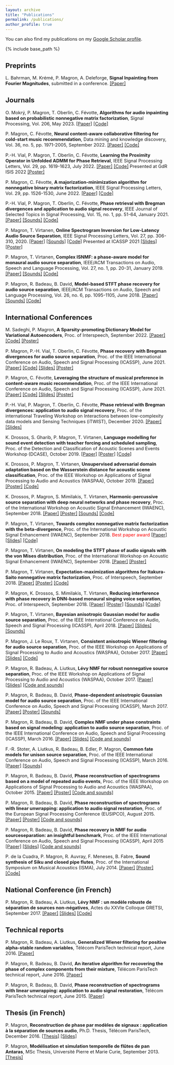 ```yaml
---
layout: archive
title: "Publications"
permalink: /publications/
author_profile: true
---
```


<style type="text/css">
  body{
  font-size: 11pt;
}
</style>

You can also find my publications on my [Google Scholar profile](https://scholar.google.co.uk/citations?user=67-Uh0cAAAAJ).

{% include base_path %}

## Preprints

L. Bahrman, M. Krémé, P. Magron, A. Deleforge, **Signal Inpainting from Fourier Magnitudes**, submitted in a conference. [[Paper]](https://hal.archives-ouvertes.fr/hal-03832480/)


## Journals

O. Mokrý, P. Magron, T. Oberlin, C. Févotte, **Algorithms for audio inpainting based on probabilistic nonnegative matrix factorization**, Signal Processing, Vol. 206, May 2023. [[Paper]](https://arxiv.org/abs/2206.13768) [[Code]](https://github.com/ondrejmokry/InpaintingNMF)

P. Magron, C. Févotte, **Neural content-aware collaborative filtering for cold-start music recommendation**, Data mining and knowledge discovery, Vol. 36, no. 5, pp. 1971-2005, September 2022. [[Paper]](https://arxiv.org/abs/2102.12369) [[Code]](https://github.com/magronp/ncacf)

P.-H. Vial, P. Magron, T. Oberlin, C. Févotte, **Learning the Proximity Operator in Unfolded ADMM for Phase Retrieval**, IEEE Signal Processing Letters, Vol. 29, pp. 1619-1623, July 2022. [[Paper]](https://arxiv.org/abs/2204.01360) [[Code]](https://github.com/phvial/LearningProxPR)
Presented at GdR ISIS 2022 [[Poster]](/files/2022_gdrisis_uadmm_poster.pdf)

P. Magron, C. Févotte, **A majorization-minimization algorithm for nonnegative binary matrix factorization**, IEEE Signal Processing Letters, Vol. 29, pp. 1526-1530, June 2022. [[Paper]](https://arxiv.org/abs/2204.09741) [[Code]](https://github.com/magronp/NMF-binary)

P.-H. Vial, P. Magron, T. Oberlin, C. Févotte, **Phase retrieval with Bregman divergences and application to audio signal recovery**, IEEE Journal of Selected Topics in Signal Processing, Vol. 15, no. 1, pp. 51-64, January 2021. [[Paper]](https://arxiv.org/abs/2010.00392) [[Sounds]](/demos/jstsp21.html) [[Code]](https://github.com/phvial/PRBregDiv)

P. Magron, T. Virtanen, **Online Spectrogram Inversion for Low-Latency Audio Source Separation**, IEEE Signal Processing Letters, Vol. 27, pp. 306-310, 2020. [[Paper]](https://arxiv.org/abs/1911.03128) [[Sounds]](/demos/spl20_omisi.html) [[Code]](https://github.com/magronp/omisi)
Presented at ICASSP 2021 [[Slides]](/files/2021_icassp_omisi_slides.pdf) [[Poster]](/files/2021_icassp_omisi_poster.pdf)

P. Magron, T. Virtanen, **Complex ISNMF: a phase-aware model for monaural audio source separation**, IEEE/ACM Transactions on Audio, Speech and Language Processing, Vol. 27, no. 1, pp. 20-31, January 2019.
[[Paper]](https://arxiv.org/abs/1802.03156) [[Sounds]](/demos/taslp19_cisnmf.html) [[Code]](https://github.com/magronp/complex-isnmf)

P. Magron, R. Badeau, B. David, **Model-based STFT phase recovery for audio source separation**, IEEE/ACM Transactions on Audio, Speech and Language Processing, Vol. 26, no. 6, pp. 1095-1105, June 2018.
[[Paper]](https://arxiv.org/abs/1608.01953) [[Sounds]](/demos/taslp18_puiter.html) [[Code]](https://github.com/magronp/pu-iter)

## International Conferences

M. Sadeghi, P. Magron, **A Sparsity-promoting Dictionary Model for Variational Autoencoders**, Proc. of Interspeech, September 2022. [[Paper]](https://arxiv.org/abs/2203.15758) [[Code]](https://gitlab.inria.fr/smostafa/sdm-vae) [[Poster]](/files/2022_interspeech.pdf)

P. Magron, P.-H. Vial, T. Oberlin, C. Févotte, **Phase recovery with Bregman divergences for audio source separation**, Proc. of the IEEE International Conference on Audio, Speech and Signal Processing (ICASSP), June 2021.
[[Paper]](https://arxiv.org/abs/2010.10255) [[Code]](https://github.com/magronp/bregmisi) [[Slides]](/files/2021_icassp_bregmisi_slides.pdf) [[Poster]](/files/2021_icassp_bregmisi_poster.pdf)

P. Magron, C. Févotte, **Leveraging the structure of musical preference in content-aware music recommendation**, Proc. of the IEEE International Conference on Audio, Speech and Signal Processing (ICASSP), June 2021.
[[Paper]](https://arxiv.org/abs/2010.10276) [[Code]](https://github.com/magronp/mus-reco-avd) [[Slides]](/files/2021_icassp_avd_slides.pdf) [[Poster]](/files/2021_icassp_avd_poster.pdf)

P.-H. Vial, P. Magron, T. Oberlin, C. Févotte, **Phase retrieval with Bregman divergences: application to audio signal recovery**, Proc. of the international Traveling Workshop on Interactions between
low-complexity data models and Sensing Techniques (iTWIST), December 2020.
[[Paper]](https://arxiv.org/abs/2011.12818) [[Slides]](/files/2020_itwist.pdf)

K. Drossos, S. Gharib, P. Magron, T. Virtanen, **Language modelling for sound event detection with teacher forcing and scheduled sampling**, Proc. of the Detection and Classification of Acoustic Scenes and Events Workshop (DCASE), October 2019.
[[Paper]](https://arxiv.org/abs/1907.08506) [[Poster]](/files/2019_dcase.pdf) [[Code]](https://github.com/dr-costas/SEDLM)

K. Drossos, P. Magron, T. Virtanen, **Unsupervised adversarial domain adaptation based on the Wasserstein distance for acoustic scene classification**, Proc. of the IEEE Workshop on Applications of Signal Processing to Audio and Acoustics (WASPAA), October 2019.
[[Paper]](https://arxiv.org/abs/1904.10678) [[Poster]](/files/2019_waspaa.pdf) [[Code]](https://github.com/dr-costas/undaw)

K. Drossos, P. Magron, S. Mimilakis, T. Virtanen, **Harmonic-percussive source separation with deep neural networks and phase recovery**, Proc. of the International Workshop on Acoustic Signal Enhancement (IWAENC), September 2018.
[[Paper]](https://hal.archives-ouvertes.fr/hal-01812225) [[Poster]](/files/2018_iwaenc_hpss.pdf) [[Sounds]](http://arg.cs.tut.fi/demo/hpss-madtwinnet) [[Code]](https://github.com/magronp/phase-hpss)

P. Magron, T. Virtanen, **Towards complex nonnegative matrix factorization with the beta-divergence**, Proc. of the International Workshop on Acoustic Signal Enhancement (IWAENC), September 2018. <span style="color:red">Best paper award</span>
[[Paper]](https://hal.archives-ouvertes.fr/hal-01779664) [[Slides]](/files/2018_iwaenc_betadiv.pdf) [[Code]](https://github.com/magronp/complex-beta-nmf)

P. Magron, T. Virtanen, **On modeling the STFT phase of audio signals with the von Mises distribution**, Proc. of the International Workshop on Acoustic Signal Enhancement (IWAENC), September 2018.
[[Paper]](https://hal.archives-ouvertes.fr/hal-01763147) [[Poster]](/files/2018_iwaenc_vm.pdf)

P. Magron, T. Virtanen, **Expectation-maximization algorithms for Itakura-Saito nonnegative matrix factorization**, Proc. of Interspeech, September 2018.
[[Paper]](https://hal.archives-ouvertes.fr/hal-01632082) [[Poster]](/files/2018_interspeech_emisnmf.pdf) [[Code]](https://github.com/magronp/em-isnmf)

P. Magron, K. Drossos, S. Mimilakis, T. Virtanen, **Reducing interference with phase recovery in DNN-based monaural singing voice separation**, Proc. of Interspeech, September 2018.
[[Paper]](https://hal.archives-ouvertes.fr/hal-01741278) [[Poster]](/files/2018_interspeech_dnnphase.pdf) [[Sounds]](http://arg.cs.tut.fi/demo/phase-madtwinnet) [[Code]](https://github.com/magronp/phase-madtwinnet)

P. Magron, T. Virtanen, **Bayesian anisotropic Gaussian model for audio source separation**, Proc. of the IEEE International Conference on Audio, Speech and Signal Processing (ICASSP), April 2018.
[[Paper]](https://hal.archives-ouvertes.fr/hal-01632081) [[Slides]](/files/2018_icassp.pdf) [[Sounds]](/demos/icassp18.html)

P. Magron, J. Le Roux, T. Virtanen, **Consistent anisotropic Wiener filtering for audio source separation**, Proc. of the IEEE Workshop on Applications of Signal Processing to Audio and Acoustics (WASPAA), October 2017.
[[Paper]](https://hal.archives-ouvertes.fr/hal-01593126) [[Slides]](/files/2017_waspaa_caw.pdf) [[Code]](/files/2017_waspaa_caw.zip)

P. Magron, R. Badeau, A. Liutkus, **Lévy NMF for robust nonnegative source separation**, Proc. of the IEEE Workshop on Applications of Signal Processing to Audio and Acoustics (WASPAA), October 2017.
[[Paper]](https://hal.archives-ouvertes.fr/hal-01548488) [[Slides]](/files/2017_waspaa_levy.pdf) [[Code and sounds]](/files/2017_levy.zip)

P. Magron, R. Badeau, B. David, **Phase-dependent anisotropic Gaussian model for audio source separation**, Proc. of the IEEE International Conference on Audio, Speech and Signal Processing (ICASSP), March 2017.
[[Paper]](https://hal.archives-ouvertes.fr/hal-01416355) [[Poster]](/files/2017_icassp.pdf) [[Sounds]](/demos/icassp17.html)

P. Magron, R. Badeau, B. David, **Complex NMF under phase constraints based on signal modeling: application to audio source separation**, Proc. of the IEEE International Conference on Audio, Speech and Signal Processing (ICASSP), March 2016.
[[Paper]](https://hal.archives-ouvertes.fr/hal-01248013) [[Slides]](/files/2016_icassp.pdf) [[Code and sounds]](/files/2016_icassp.zip)

F.-R. Stoter, A. Liutkus, R. Badeau, B. Edler, P. Magron, **Common fate models for unison source separation**, Proc. of the IEEE International Conference on Audio, Speech and Signal Processing (ICASSP), March 2016.
[[Paper]](https://hal.archives-ouvertes.fr/hal-01248012) [[Sounds]](http://www.loria.fr/%7Ealiutkus/cfm/)

P. Magron, R. Badeau, B. David, **Phase reconstruction of spectrograms based on a model of repeated audio events**, Proc. of the IEEE Workshop on Applications of Signal Processing to Audio and Acoustics (WASPAA), October 2015.
[[Paper]](https://hal.archives-ouvertes.fr/hal-01219637) [[Poster]](/files/2015_waspaa.pdf) [[Code and sounds]](/files/2015_waspaa.zip)

P. Magron, R. Badeau, B. David, **Phase reconstruction of spectrograms with linear unwrapping: application to audio signal restoration**, Proc. of the European Signal Processing Conference (EUSIPCO), August 2015.
[[Paper]](https://hal.archives-ouvertes.fr/hal-01206804) [[Poster]](/files/2015_eusipco.pdf) [[Code and sounds]](/files/2015_eusipco.zip)

P. Magron, R. Badeau, B. David, **Phase recovery in NMF for audio sourceseparation: an insightful benchmark**, Proc. of the IEEE International Conference on Audio, Speech and Signal Processing (ICASSP), April 2015
[[Paper]](https://hal.archives-ouvertes.fr/hal-01110032) [[Slides]](/files/2015_icassp.pdf) [[Code and sounds]](/files/2015_icassp.zip)

P. de la Cuadra, P. Magron, R. Auvray, F. Meneses, B. Fabre, **Sound synthesis of Siku and closed pipe flutes**, Proc. of the International Symposium on Musical Acoustics (ISMA), July 2014.
[[Paper]](https://hal.archives-ouvertes.fr/hal-01323119) [[Poster]](/files/2014_isma.pdf) [[Code]](https://github.com/timowest/flauta) 

## National Conference (in French)

P. Magron, R. Badeau, A. Liutkus, **Lévy NMF : un modèle robuste de séparation de sources non-négatives**, Actes du XXVIe Colloque GRETSI, September 2017.
[[Paper]](https://hal.archives-ouvertes.fr/hal-01540484) [[Slides]](/files/2017_gretsi.pdf) [[Code]](/files/2017_levy.zip)

## Technical reports

P. Magron, R. Badeau, A. Liutkus, **Generalized Wiener filtering for positive alpha-stable random variables**, Télécom ParisTech technical report, June 2016.
[[Paper]](https://hal.archives-ouvertes.fr/hal-01340797)

P. Magron, R. Badeau, B. David, **An iterative algorithm for recovering the phase of complex components from their mixture**, Télécom ParisTech technical report, June 2016.
[[Paper]](https://hal.archives-ouvertes.fr/hal-01325625)

P. Magron, R. Badeau, B. David, **Phase reconstruction of spectrograms with linear unwrapping: application to audio signal restoration**, Télécom ParisTech technical report, June 2015.
[[Paper]](https://hal.archives-ouvertes.fr/hal-02287339)

## Thesis (in French)

P. Magron, **Reconstruction de phase par modèles de signaux : application à la séparation de sources audio**, Ph.D. Thesis, Télécom ParisTech, December 2016.
[[Thesis]](https://hal.archives-ouvertes.fr/tel-01474501) [[Slides]](/files/2016_phd_defense.pdf)

P. Magron, **Modélisation et simulation temporelle de flûtes de pan Antaras**, MSc Thesis, Université Pierre et Marie Curie, September 2013.
[[Thesis]](http://www.atiam.ircam.fr/Archives/Stages1213/MAGRON_Paul.pdf)

